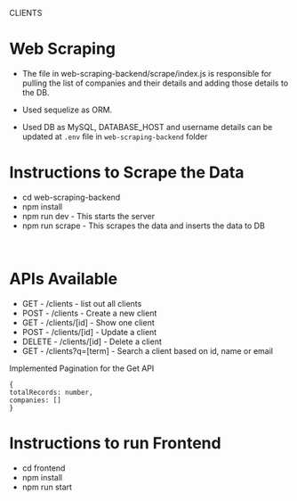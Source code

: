 CLIENTS

# Web Scraping

- The file in web-scraping-backend/scrape/index.js is responsible for pulling the list of companies and their details and adding those details to the DB.

- Used sequelize as ORM.

- Used DB as MySQL, DATABASE_HOST and username details can be updated at `.env` file in `web-scraping-backend` folder

# Instructions to Scrape the Data

- cd web-scraping-backend
- npm install
- npm run dev - This starts the server
- npm run scrape - This scrapes the data and inserts the data to DB

<br />

# APIs Available

- GET - /clients - list out all clients
- POST - /clients - Create a new client
- GET - /clients/[id] - Show one client
- POST - /clients/[id] - Update a client
- DELETE - /clients/[id] - Delete a client
- GET - /clients?q=[term] - Search a client based on id, name or email

Implemented Pagination for the Get API

```
{
totalRecords: number,
companies: []
}
```

# Instructions to run Frontend

- cd frontend
- npm install
- npm run start
